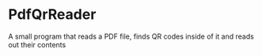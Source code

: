 # PdfQrReader
A small program that reads a PDF file, finds QR codes inside of it and reads out their contents
